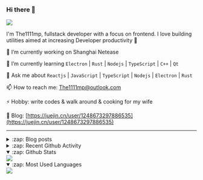 ### Hi there 👋

![](https://komarev.com/ghpvc/?username=1111mp&color=green)

I'm The1111mp, fullstack developer with a focus on frontend. I love building utilities aimed at increasing Developer productivity 🙌

🔭 I’m currently working on Shanghai Netease

🌱 I’m currently learning `Electron` | `Rust` | `Nodejs` | `TypeScript` | `C++` | `Qt`

💬 Ask me about `Reactjs` | `JavaScript` | `TypeScript` | `Nodejs` | `Electron` | `Rust`

📫 How to reach me: <a href="mailto:The1111mp@outlook.com">The1111mp@outlook.com</a>

⚡ Hobby: write codes & walk around & cooking for my wife

📖 Blog: [https://juejin.cn/user/1248673297886535](https://juejin.cn/user/1248673297886535)

***

<details>
  <summary>:zap: Blog posts</summary>

  - [这里有从零开始构建现代化前端UI组件库所需要的一切](https://juejin.cn/post/7324011329883045915)
  - [使用 nvm-desktop 轻松安装和管理多个 node 版本](https://juejin.cn/post/7267791228872179727)
  - [Electron 中集成 SQLite3 数据库的最佳实践](https://juejin.cn/post/7202807471881306172)
  - [从0开发IM，单聊群聊在线离线消息以及消息的已读未读功能](https://juejin.cn/post/7202583557751865401)
  - [Electron（网页）中实现接近微信消息发送体验的消息输入框及界面](https://juejin.cn/post/7252505446396575781)
  - [Qt中基于QWebEngineView和QWebChannel实现与web的交互](https://juejin.cn/post/7238423148555501629)
</details>

<details>
  <summary>:zap: Recent Github Activity</summary>

  <!--START_SECTION:activity-->
1. 🗣 Commented on [#118](https://github.com/1111mp/nvm-desktop/issues/118#issuecomment-2379425797) in [1111mp/nvm-desktop](https://github.com/1111mp/nvm-desktop)
2. 🗣 Commented on [#11](https://github.com/1111mp/nvmd-command/issues/11#issuecomment-2376024649) in [1111mp/nvmd-command](https://github.com/1111mp/nvmd-command)
3. 🔒 Closed issue [#10](https://github.com/1111mp/nvmd-command/issues/10) in [1111mp/nvmd-command](https://github.com/1111mp/nvmd-command)
4. 🔒 Closed issue [#9](https://github.com/1111mp/nvmd-command/issues/9) in [1111mp/nvmd-command](https://github.com/1111mp/nvmd-command)
5. 🔒 Closed issue [#4](https://github.com/1111mp/nvmd-command/issues/4) in [1111mp/nvmd-command](https://github.com/1111mp/nvmd-command)
6. 🗣 Commented on [#117](https://github.com/1111mp/nvm-desktop/issues/117#issuecomment-2375562524) in [1111mp/nvm-desktop](https://github.com/1111mp/nvm-desktop)
7. 🔒 Closed issue [#117](https://github.com/1111mp/nvm-desktop/issues/117) in [1111mp/nvm-desktop](https://github.com/1111mp/nvm-desktop)
8. 🗣 Commented on [#117](https://github.com/1111mp/nvm-desktop/issues/117#issuecomment-2370968034) in [1111mp/nvm-desktop](https://github.com/1111mp/nvm-desktop)
9. 🗣 Commented on [#117](https://github.com/1111mp/nvm-desktop/issues/117#issuecomment-2370801940) in [1111mp/nvm-desktop](https://github.com/1111mp/nvm-desktop)
10. 🗣 Commented on [#117](https://github.com/1111mp/nvm-desktop/issues/117#issuecomment-2370359084) in [1111mp/nvm-desktop](https://github.com/1111mp/nvm-desktop)
  <!--END_SECTION:activity-->
</details>

<details open>
  <summary>:zap: Github Stats</summary>

  <img align="center" src="https://github-readme-stats-sigma-five.vercel.app/api?username=1111mp&show_icons=true&hide_border=true&theme=gruvbox" />
</details>

<details open>
  <summary>:zap: Most Used Languages</summary>

  <img align="center" src="https://github-readme-stats-sigma-five.vercel.app/api/top-langs/?username=1111mp&layout=compact&show_icons=true&hide_border=true&theme=gruvbox" />
</details>


<!--
**1111mp/1111mp** is a ✨ _special_ ✨ repository because its `README.md` (this file) appears on your GitHub profile.

Here are some ideas to get you started:

- 🔭 I’m currently working on ...
- 🌱 I’m currently learning ...
- 👯 I’m looking to collaborate on ...
- 🤔 I’m looking for help with ...
- 💬 Ask me about ...
- 📫 How to reach me: ...
- 😄 Pronouns: ...
- ⚡ Fun fact: ...
-->
